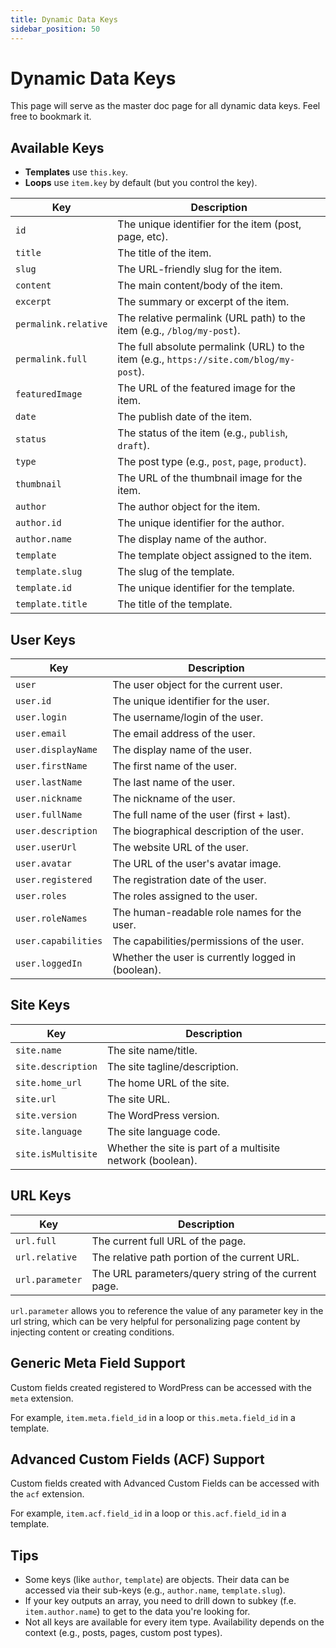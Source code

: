 ```yaml
---
title: Dynamic Data Keys
sidebar_position: 50
---
```


# Dynamic Data Keys 

This page will serve as the master doc page for all dynamic data keys. Feel free to bookmark it.

## Available Keys
- **Templates** use `this.key`.
- **Loops** use `item.key` by default (but you control the key).

| Key                | Description                                                                 |
|--------------------|-----------------------------------------------------------------------------|
| `id`               | The unique identifier for the item (post, page, etc).                       |
| `title`            | The title of the item.                                                      |
| `slug`             | The URL-friendly slug for the item.                                         |
| `content`          | The main content/body of the item.                                          |
| `excerpt`          | The summary or excerpt of the item.                                         |
| `permalink.relative` | The relative permalink (URL path) to the item (e.g., `/blog/my-post`).    |
| `permalink.full`   | The full absolute permalink (URL) to the item (e.g., `https://site.com/blog/my-post`). |
| `featuredImage`    | The URL of the featured image for the item.                                 |
| `date`             | The publish date of the item.                                               |
| `status`           | The status of the item (e.g., `publish`, `draft`).                          |
| `type`             | The post type (e.g., `post`, `page`, `product`).                            |
| `thumbnail`        | The URL of the thumbnail image for the item.                                |
| `author`           | The author object for the item.                                             |
| `author.id`        | The unique identifier for the author.                                       |
| `author.name`      | The display name of the author.                                             |
| `template`         | The template object assigned to the item.                                   |
| `template.slug`    | The slug of the template.                                                   |
| `template.id`      | The unique identifier for the template.                                     |
| `template.title`   | The title of the template.                                                  |

## User Keys

| Key                | Description                                                                 |
|--------------------|-----------------------------------------------------------------------------|
| `user`             | The user object for the current user.                                       |
| `user.id`          | The unique identifier for the user.                                         |
| `user.login`       | The username/login of the user.                                             |
| `user.email`       | The email address of the user.                                              |
| `user.displayName` | The display name of the user.                                               |
| `user.firstName`   | The first name of the user.                                                 |
| `user.lastName`    | The last name of the user.                                                  |
| `user.nickname`    | The nickname of the user.                                                   |
| `user.fullName`    | The full name of the user (first + last).                                  |
| `user.description` | The biographical description of the user.                                   |
| `user.userUrl`     | The website URL of the user.                                                |
| `user.avatar`      | The URL of the user's avatar image.                                        |
| `user.registered`  | The registration date of the user.                                          |
| `user.roles`       | The roles assigned to the user.                                             |
| `user.roleNames`   | The human-readable role names for the user.                               |
| `user.capabilities`| The capabilities/permissions of the user.                                  |
| `user.loggedIn`    | Whether the user is currently logged in (boolean).                        |

## Site Keys

| Key                | Description                                                                 |
|--------------------|-----------------------------------------------------------------------------|
| `site.name`             | The site name/title.                                                        |
| `site.description`      | The site tagline/description.                                               |
| `site.home_url`         | The home URL of the site.                                                   |
| `site.url`              | The site URL.                                                               |
| `site.version`          | The WordPress version.                                                      |
| `site.language`         | The site language code.                                                     |
| `site.isMultisite`      | Whether the site is part of a multisite network (boolean).                |

## URL Keys

| Key                | Description                                                                 |
|--------------------|-----------------------------------------------------------------------------|
| `url.full`             | The current full URL of the page.                                           |
| `url.relative`         | The relative path portion of the current URL.                                        |
| `url.parameter`            | The URL parameters/query string of the current page.                       |

`url.parameter` allows you to reference the value of any parameter key in the url string, which can be very helpful for personalizing page content by injecting content or creating conditions.

## Generic Meta Field Support

Custom fields created registered to WordPress can be accessed with the `meta` extension.

For example, `item.meta.field_id` in a loop or `this.meta.field_id` in a template.

## Advanced Custom Fields (ACF) Support

Custom fields created with Advanced Custom Fields can be accessed with the `acf` extension.

For example, `item.acf.field_id` in a loop or `this.acf.field_id` in a template.

## Tips
- Some keys (like `author`, `template`) are objects. Their data can be accessed via their sub-keys (e.g., `author.name`, `template.slug`).
- If your key outputs an array, you need to drill down to subkey (f.e. `item.author.name`) to get to the data you're looking for.
- Not all keys are available for every item type. Availability depends on the context (e.g., posts, pages, custom post types).